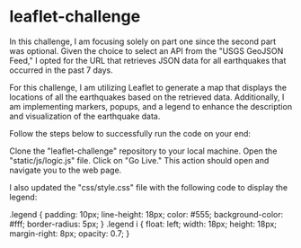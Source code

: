 # leaflet-challenge

In this challenge, I am focusing solely on part one since the second part was optional. Given the choice to select an API from the "USGS GeoJSON Feed," I opted for the URL that retrieves JSON data for all earthquakes that occurred in the past 7 days.

For this challenge, I am utilizing Leaflet to generate a map that displays the locations of all the earthquakes based on the retrieved data. Additionally, I am implementing markers, popups, and a legend to enhance the description and visualization of the earthquake data.


Follow the steps below to successfully run the code on your end:

Clone the "leaflet-challenge" repository to your local machine.
Open the "static/js/logic.js" file. Click on "Go Live." This action should open and navigate you to the web page.

I also updated the "css/style.css" file with the following code to display the legend:

.legend {
  padding: 10px;
  line-height: 18px;
  color: #555;
  background-color: #fff;
  border-radius: 5px;
}
.legend i {
  float: left;
  width: 18px;
  height: 18px;
  margin-right: 8px;
  opacity: 0.7;
}
